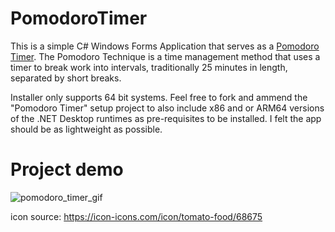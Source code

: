 # PomodoroTimer
This is a simple C# Windows Forms Application that serves as a [Pomodoro Timer](https://todoist.com/productivity-methods/pomodoro-technique). The Pomodoro Technique is a time management method that uses a timer to break work into intervals, traditionally 25 minutes in length, separated by short breaks. 

Installer only supports 64 bit systems. Feel free to fork and ammend the "Pomodoro Timer" setup project to also include x86 and or ARM64 versions of the .NET Desktop runtimes as pre-requisites to be installed. I felt the app should be as lightweight as possible.


# Project demo
![pomodoro_timer_gif](https://github.com/user-attachments/assets/ada82ee6-8b01-4d02-982f-3633917715be)

icon source: https://icon-icons.com/icon/tomato-food/68675
